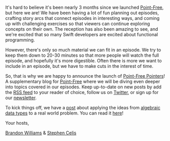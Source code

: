 It's hard to believe it's been nearly 3 months since we launched [Point-Free](/), but
here we are! We have been having a lot of fun planning out episodes, crafting story
arcs that connect episodes in interesting ways, and coming up with challenging exercises
so that viewers can continue exploring concepts on their own. The reception has also been
amazing to see, and we're excited that so many Swift developers are excited about
functional programming.

However, there's only so much material we can fit in an episode. We try to keep
them down to 20-30 minutes so that more people will watch the full episode,
and hopefully it's more digestible. Often there is more we want to include
in an episode, but we have to make cuts in the interest of time.

So, that is why we are happy to announce the launch of
[Point-Free Pointers](/blog)! A
supplementary blog for [Point-Free](/) where we will be diving
even deeper into topics covered in our episodes. Keep up-to-date on new posts by add the
[RSS feed](/feed/atom.xml) to your reader of choice, follow us on
[Twitter](https://www.twitter.com/pointfreeco), or sign up for our
[newsletter](/login?redirect=https://www.pointfree.co/account).

To kick things off, we have a [post](/blog/posts/2-case-study-algebraic-data-types) about applying
the ideas from [algebraic data types](/episodes/ep4-algebraic-data-types) to a
real world problem. You can read it [here](/blog/posts/2-case-study-algebraic-data-types)!

Your hosts,

[Brandon Williams](https://www.twitter.com/mbrandonw) & [Stephen Celis](https://www.twitter.com/stephencelis)
